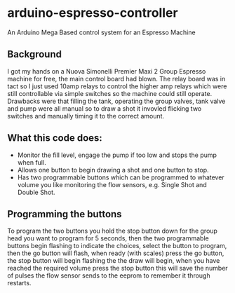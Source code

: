 # arduino-espresso-controller
An Arduino Mega Based control system for an Espresso Machine

## Background
I got my hands on a Nuova Simonelli Premier Maxi 2 Group Espresso machine for free, the main control board had blown.
The relay board was in tact so I just used 10amp relays to control the higher amp relays which were still controllable via simple switches so the machine could still operate.
Drawbacks were that filling the tank, operating the group valves, tank valve and pump were all manual so to draw a shot it invovled flicking two switches and manually timing it to the correct amount.

## What this code does:
- Monitor the fill level, engage the pump if too low and stops the pump when full.
- Allows one button to begin drawing a shot and one button to stop.
- Has two programmable buttons which can be programmed to whatever volume you like monitoring the flow sensors, e.g. Single Shot and Double Shot.

## Programming the buttons
To program the two buttons you hold the stop button down for the group head you want to program for 5 seconds, then the two programmable buttons begin flashing to indicate the choices, select the button to program, then the go button will flash, when ready (with scales) press the go button, the stop button will begin flashing the the draw will begin, when you have reached the required volume press the stop button this will save the number of pulses the flow sensor sends to the eeprom to remember it through restarts.




